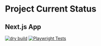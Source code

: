 # Project Current Status
## Next.js App

[![dry build](https://github.com/PeterJitta/next-github-action/actions/workflows/dry-build.yml/badge.svg)](https://github.com/PeterJitta/next-github-action/actions/workflows/dry-build.yml)
[![Playwright Tests](https://github.com/PeterJitta/next-github-action/actions/workflows/playwright.yml/badge.svg)](https://github.com/PeterJitta/next-github-action/actions/workflows/playwright.yml)
